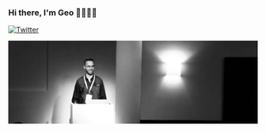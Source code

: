 ### Hi there, I'm Geo 👋👨🏼‍💻

[![Twitter](https://img.shields.io/twitter/follow/GeorgeCushen.svg?style=social&label=@GeorgeCushen)](https://twitter.com/GeorgeCushen)

[![George](https://raw.githubusercontent.com/gcushen/gcushen/master/github-header.webp)](https://georgecushen.com)

<!--
Here are some ideas to get you started:

- 🔭 I’m currently working on ...
- 🌱 I’m currently learning ...
- 👯 I’m looking to collaborate on ...
- 🤔 I’m looking for help with ...
- 💬 Ask me about ...
- 📫 How to reach me: ...
- 😄 Pronouns: ...
- ⚡ Fun fact: ...
-->

